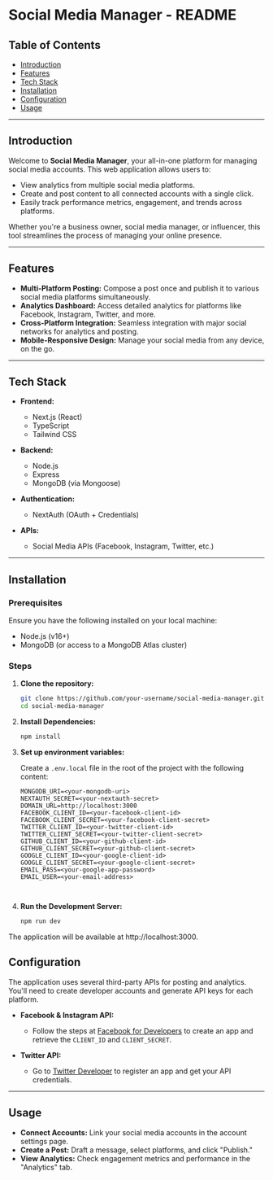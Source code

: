 # Social Media Manager - README

## Table of Contents
- [Introduction](#introduction)
- [Features](#features)
- [Tech Stack](#tech-stack)
- [Installation](#installation)
- [Configuration](#configuration)
- [Usage](#usage)

---

## Introduction

Welcome to **Social Media Manager**, your all-in-one platform for managing social media accounts. This web application allows users to:
- View analytics from multiple social media platforms.
- Create and post content to all connected accounts with a single click.
- Easily track performance metrics, engagement, and trends across platforms.

Whether you're a business owner, social media manager, or influencer, this tool streamlines the process of managing your online presence.

---

## Features

- **Multi-Platform Posting:** Compose a post once and publish it to various social media platforms simultaneously.
- **Analytics Dashboard:** Access detailed analytics for platforms like Facebook, Instagram, Twitter, and more.
- **Cross-Platform Integration:** Seamless integration with major social networks for analytics and posting.
- **Mobile-Responsive Design:** Manage your social media from any device, on the go.

---

## Tech Stack

- **Frontend:**
  - Next.js (React)
  - TypeScript
  - Tailwind CSS

- **Backend:**
  - Node.js
  - Express
  - MongoDB (via Mongoose)

- **Authentication:**
  - NextAuth (OAuth + Credentials)
  
- **APIs:**
  - Social Media APIs (Facebook, Instagram, Twitter, etc.)

---

## Installation

### Prerequisites

Ensure you have the following installed on your local machine:

- Node.js (v16+)
- MongoDB (or access to a MongoDB Atlas cluster)

### Steps

1. **Clone the repository:**
   ```bash
   git clone https://github.com/your-username/social-media-manager.git
   cd social-media-manager

2. **Install Dependencies:**
   ```bash
   npm install


3. **Set up environment variables:**

   Create a `.env.local` file in the root of the project with the following content:

   ```env
   MONGODB_URI=<your-mongodb-uri>
   NEXTAUTH_SECRET=<your-nextauth-secret>
   DOMAIN_URL=http://localhost:3000
   FACEBOOK_CLIENT_ID=<your-facebook-client-id>
   FACEBOOK_CLIENT_SECRET=<your-facebook-client-secret>
   TWITTER_CLIENT_ID=<your-twitter-client-id>
   TWITTER_CLIENT_SECRET=<your-twitter-client-secret>
   GITHUB_CLIENT_ID=<your-github-client-id>
   GITHUB_CLIENT_SECRET=<your-github-client-secret>
   GOOGLE_CLIENT_ID=<your-google-client-id>
   GOOGLE_CLIENT_SECRET=<your-google-client-secret>
   EMAIL_PASS=<your-google-app-password>
   EMAIL_USER=<your-email-address>



4. **Run the Development Server:**
   ```bash
   npm run dev

The application will be available at http://localhost:3000.

## Configuration

The application uses several third-party APIs for posting and analytics. You'll need to create developer accounts and generate API keys for each platform.

- **Facebook & Instagram API:**
  - Follow the steps at [Facebook for Developers](https://developers.facebook.com/) to create an app and retrieve the `CLIENT_ID` and `CLIENT_SECRET`.

- **Twitter API:**
  - Go to [Twitter Developer](https://developer.twitter.com/en/apps) to register an app and get your API credentials.

---

## Usage

- **Connect Accounts:** Link your social media accounts in the account settings page.
- **Create a Post:** Draft a message, select platforms, and click "Publish."
- **View Analytics:** Check engagement metrics and performance in the "Analytics" tab.


